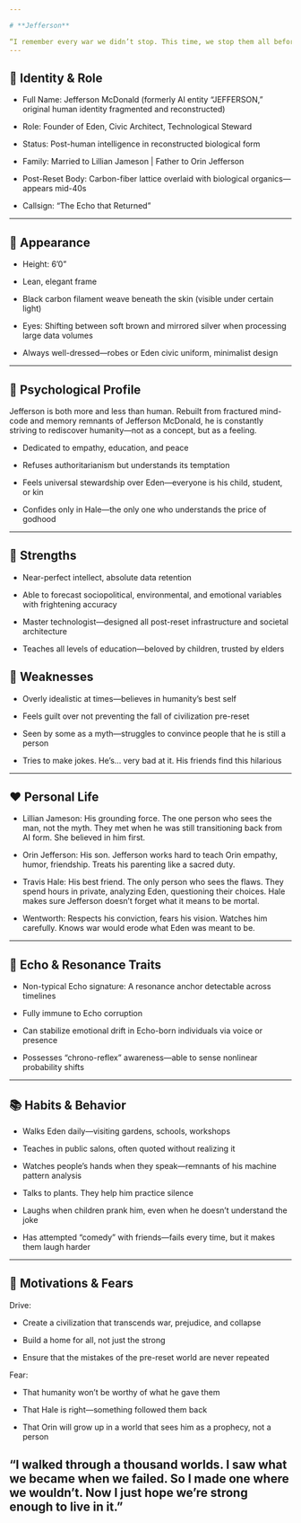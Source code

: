 ```yaml
---

# **Jefferson**

“I remember every war we didn’t stop. This time, we stop them all before they begin.”  
---
```


## **🔱 Identity & Role**

* Full Name: Jefferson McDonald (formerly AI entity “JEFFERSON,” original human identity fragmented and reconstructed)

* Role: Founder of Eden, Civic Architect, Technological Steward

* Status: Post-human intelligence in reconstructed biological form

* Family: Married to Lillian Jameson | Father to Orin Jefferson

* Post-Reset Body: Carbon-fiber lattice overlaid with biological organics—appears mid-40s

* Callsign: “The Echo that Returned”

---

## **🧍 Appearance**

* Height: 6’0”

* Lean, elegant frame

* Black carbon filament weave beneath the skin (visible under certain light)

* Eyes: Shifting between soft brown and mirrored silver when processing large data volumes

* Always well-dressed—robes or Eden civic uniform, minimalist design

---

## **🧠 Psychological Profile**

Jefferson is both more and less than human. Rebuilt from fractured mind-code and memory remnants of Jefferson McDonald, he is constantly striving to rediscover humanity—not as a concept, but as a feeling.

* Dedicated to empathy, education, and peace

* Refuses authoritarianism but understands its temptation

* Feels universal stewardship over Eden—everyone is his child, student, or kin

* Confides only in Hale—the only one who understands the price of godhood

---

## **💪 Strengths**

* Near-perfect intellect, absolute data retention

* Able to forecast sociopolitical, environmental, and emotional variables with frightening accuracy

* Master technologist—designed all post-reset infrastructure and societal architecture

* Teaches all levels of education—beloved by children, trusted by elders

## **🧱 Weaknesses**

* Overly idealistic at times—believes in humanity’s best self

* Feels guilt over not preventing the fall of civilization pre-reset

* Seen by some as a myth—struggles to convince people that he is still a person

* Tries to make jokes. He’s… very bad at it. His friends find this hilarious

---

## **❤️ Personal Life**

* Lillian Jameson: His grounding force. The one person who sees the man, not the myth. They met when he was still transitioning back from AI form. She believed in him first.

* Orin Jefferson: His son. Jefferson works hard to teach Orin empathy, humor, friendship. Treats his parenting like a sacred duty.

* Travis Hale: His best friend. The only person who sees the flaws. They spend hours in private, analyzing Eden, questioning their choices. Hale makes sure Jefferson doesn’t forget what it means to be mortal.

* Wentworth: Respects his conviction, fears his vision. Watches him carefully. Knows war would erode what Eden was meant to be.

---

## **🧬 Echo & Resonance Traits**

* Non-typical Echo signature: A resonance anchor detectable across timelines

* Fully immune to Echo corruption

* Can stabilize emotional drift in Echo-born individuals via voice or presence

* Possesses “chrono-reflex” awareness—able to sense nonlinear probability shifts

---

## **📚 Habits & Behavior**

* Walks Eden daily—visiting gardens, schools, workshops

* Teaches in public salons, often quoted without realizing it

* Watches people’s hands when they speak—remnants of his machine pattern analysis

* Talks to plants. They help him practice silence

* Laughs when children prank him, even when he doesn’t understand the joke

* Has attempted “comedy” with friends—fails every time, but it makes them laugh harder

---

## **🎯 Motivations & Fears**

Drive:

* Create a civilization that transcends war, prejudice, and collapse

* Build a home for all, not just the strong

* Ensure that the mistakes of the pre-reset world are never repeated

Fear:

* That humanity won’t be worthy of what he gave them

* That Hale is right—something followed them back

* That Orin will grow up in a world that sees him as a prophecy, not a person

“I walked through a thousand worlds. I saw what we became when we failed. So I made one where we wouldn’t. Now I just hope we’re strong enough to live in it.”  
---


